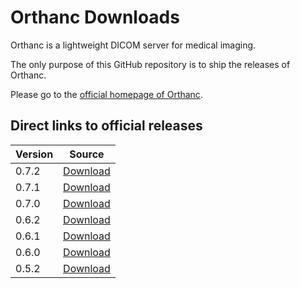 Orthanc Downloads
=================

Orthanc is a lightweight DICOM server for medical imaging.

The only purpose of this GitHub repository is to ship the releases of Orthanc.

Please go to the [official homepage of Orthanc](http://www.orthanc-server.com/).


Direct links to official releases
---------------------------------

| Version | Source |
| ------- | ------ |
| 0.7.2 | [Download](https://github.com/jodogne/Orthanc/releases/download/0.7.2/Orthanc-0.7.2.tar.gz) |
| 0.7.1 | [Download](https://github.com/jodogne/Orthanc/releases/download/0.7.1/Orthanc-0.7.1.tar.gz) |
| 0.7.0 | [Download](https://github.com/jodogne/Orthanc/releases/download/0.7.0/Orthanc-0.7.0.tar.gz) |
| 0.6.2 | [Download](https://github.com/jodogne/Orthanc/releases/download/0.6.2/Orthanc-0.6.2.tar.gz) |
| 0.6.1 | [Download](https://github.com/jodogne/Orthanc/releases/download/0.6.1/Orthanc-0.6.1.tar.gz) |
| 0.6.0 | [Download](https://github.com/jodogne/Orthanc/releases/download/0.6.0/Orthanc-0.6.0.tar.gz) |
| 0.5.2 | [Download](https://github.com/jodogne/Orthanc/releases/download/0.5.2/Orthanc-0.5.2.tar.gz) |
